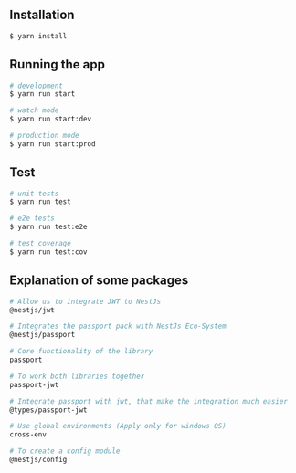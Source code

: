 ## Installation

```bash
$ yarn install
```

## Running the app

```bash
# development
$ yarn run start

# watch mode
$ yarn run start:dev

# production mode
$ yarn run start:prod
```

## Test

```bash
# unit tests
$ yarn run test

# e2e tests
$ yarn run test:e2e

# test coverage
$ yarn run test:cov
```

## Explanation of some packages

```bash
# Allow us to integrate JWT to NestJs
@nestjs/jwt

# Integrates the passport pack with NestJs Eco-System
@nestjs/passport 

# Core functionality of the library
passport 

# To work both libraries together
passport-jwt

# Integrate passport with jwt, that make the integration much easier
@types/passport-jwt

# Use global environments (Apply only for windows OS)
cross-env

# To create a config module
@nestjs/config
```

